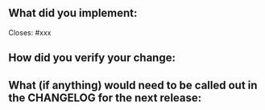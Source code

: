 ## What did you implement:

<!--
If this closes an open issue please replace xxx below with the issue number
-->

Closes: #xxx

## How did you verify your change:

## What (if anything) would need to be called out in the CHANGELOG for the next release: